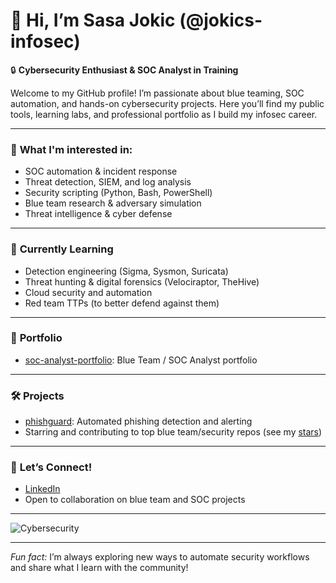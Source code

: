 <!--
**jokics-infosec/jokics-infosec** is a ✨ special ✨ repository because its `README.md` appears on your GitHub profile.
-->

# 👋 Hi, I’m Sasa Jokic (@jokics-infosec)

🔒 **Cybersecurity Enthusiast & SOC Analyst in Training**

Welcome to my GitHub profile! I’m passionate about blue teaming, SOC automation, and hands-on cybersecurity projects. Here you’ll find my public tools, learning labs, and professional portfolio as I build my infosec career.

---

### 👀 **What I'm interested in:**
- SOC automation & incident response
- Threat detection, SIEM, and log analysis
- Security scripting (Python, Bash, PowerShell)
- Blue team research & adversary simulation
- Threat intelligence & cyber defense

---

### 🌱 **Currently Learning**
- Detection engineering (Sigma, Sysmon, Suricata)
- Threat hunting & digital forensics (Velociraptor, TheHive)
- Cloud security and automation
- Red team TTPs (to better defend against them)

---

### 📄 **Portfolio**
- [soc-analyst-portfolio](https://github.com/jokics-infosec/soc-analyst-portfolio): Blue Team / SOC Analyst portfolio

---

### 🛠️ **Projects**
- [phishguard](https://github.com/jokics-infosec/phishguard): Automated phishing detection and alerting
- Starring and contributing to top blue team/security repos (see my [stars](https://github.com/jokics-infosec?tab=stars))

---

### 🤝 **Let’s Connect!**
- [LinkedIn](https://www.linkedin.com/in/jokicsasa/)
- Open to collaboration on blue team and SOC projects

---

![Cybersecurity](https://img.shields.io/badge/Cybersecurity-Blue%20Team-informational?style=flat-square&logo=github)

---

*Fun fact:* I’m always exploring new ways to automate security workflows and share what I learn with the community!
